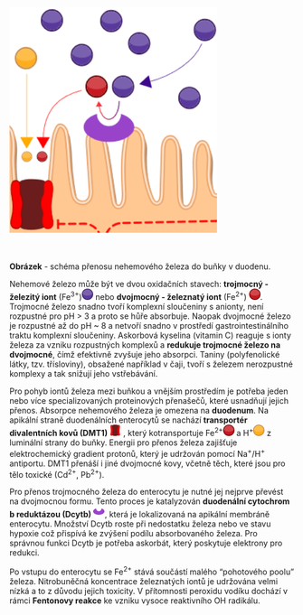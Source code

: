 <style>
img[alt^="image"] {max-width:20px;}
img[alt^="bigimage"] {  max-height:60px}
img[alt^="simnonhem"] { height:400px}
</style>
<div class="w3-row">
<div class="w3-half w3-center">
<div class="w3-margin-right">
<br/>
<br/>
<br/>
<br/>
<br/>
<br/>


![simnonhem.png](simnonhem.png)
<br/>
<br />
<br/>
<p class="w3-center">
<b>Obrázek</b> - schéma přenosu nehemového železa do buňky v duodenu. 
</p>
</div>
</div>
<div class="w3-half w3-justify">
<div class="w3-margin-left">

Nehemové železo může být ve dvou oxidačních stavech: __trojmocný - železitý iont__ (Fe<sup>3+</sup>)![image2](image2.jpg) nebo __dvojmocný - železnatý iont__ (Fe<sup>2+</sup>) ![image1](image1.jpg). Trojmocné železo snadno tvoří komplexní sloučeniny s anionty, není rozpustné pro pH > 3 a proto se hůře absorbuje. Naopak dvojmocné železo je rozpustné až do pH ~ 8 a netvoří snadno v prostředí gastrointestinálního traktu komplexní sloučeniny. Askorbová kyselina (vitamin C) reaguje s ionty železa za vzniku rozpustných komplexů a __redukuje trojmocné železo na dvojmocné__, čímž efektivně zvyšuje jeho absorpci. Taniny (polyfenolické látky, tzv. třísloviny), obsažené například v čaji, tvoří s železem nerozpustné komplexy a tak snižují jeho vstřebávání. 

Pro pohyb iontů železa mezi buňkou a vnějším prostředím je potřeba jeden nebo více specializovaných proteinových přenašečů, které usnadňují jejich přenos. Absorpce nehemového železa je omezena na __duodenum__. Na apikální straně duodenálních enterocytů se nachází __transportér divalentních kovů (DMT1)__ ![image5](image5.jpg) , který kotransportuje Fe<sup>2+</sup>![image1](image1.jpg) a H<sup>+</sup>![image3](image3.jpg) z luminální strany do buňky. Energii pro přenos železa zajišťuje elektrochemický gradient protonů, který je udržován pomocí Na<sup>+</sup>/H<sup>+</sup> antiportu. DMT1 přenáší i jiné dvojmocné kovy, včetně těch, které jsou pro tělo toxické (Cd<sup>2+</sup>, Pb<sup>2+</sup>).

Pro přenos trojmocného železa do enterocytu je nutné jej nejprve převést na dvojmocnou formu. Tento proces je katalyzován __duodenální cytochrom b reduktázou (Dcytb)__ ![image7](image7.jpg), která je lokalizovaná na apikální membráně enterocytu. Množství Dcytb roste při nedostatku železa nebo ve stavu hypoxie což přispívá ke zvýšení podílu absorbovaného železa. Pro správnou funkci Dcytb je potřeba askorbát, který poskytuje elektrony pro redukci.

Po vstupu do enterocytu se Fe<sup>2+</sup> stává součástí malého “pohotového poolu” železa. Nitrobuněčná koncentrace železnatých iontů je udržována velmi nízká a to z důvodu jejich toxicity. V přítomnosti peroxidu vodíku dochází v rámci __Fentonovy reakce__ ke vzniku vysoce reaktivního OH radikálu.

<bdl-quiz 
question="Pokud si k salátu dám čaj obsahující taniny (třísloviny), jak se změní absorpce nehemového železa ve střevě?" 
answers="Absorpce se sníží|Absorpce se zvýší|Absorpce zůstane nezměněna"
correctoptions="true|false|false" 
explanations="Taniny obsažené v čaji, tvoří s železem nerozpustné komplexy a tak snižují jeho vstřebávání| | "
buttontitle="zkontrolovat odpověď"></bdl-quiz>
</div> 
</div>
</div>

